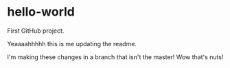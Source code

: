 hello-world
===========

First GitHub project.

Yeaaaahhhhh this is me updating the readme.

I'm making these changes in a branch that isn't the master! Wow that's nuts!
